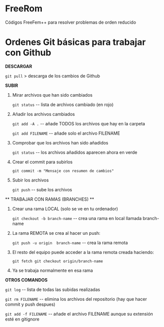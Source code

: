 # FreeRom
Códigos FreeFem++ para resolver problemas de orden reducido


# Ordenes Git básicas para trabajar con Github

**DESCARGAR**

`git pull`  > descarga de los cambios de Github

**SUBIR**
1. Mirar archivos que han sido cambiados

	`git status` -- lista de archivos cambiado (en rojo)

2. Añadir los archivos cambiados

	`git add -A .` -- añade TODOS los archivos que hay en la carpeta
	
	`git add FILENAME` -- añade solo el archivo FILENAME

3. Comprobar que los archivos han sido añadidos

	`git status` -- los archivos añadidos aparecen ahora en verde

4. Crear el commit para subirlos

	`git commit -m "Mensaje con resumen de cambios" `

5. Subir los archivos

	`git push` -- sube los archivos
	
** TRABAJAR CON RAMAS (BRANCHES) **
1. Crear una rama LOCAL (solo se ve en tu ordenador)
	
	`git checkout -b branch-name` -- crea una rama en local llamada branch-name

2. La rama REMOTA se crea al hacer un push:
	
	`git push -u origin  branch-name` -- crea la rama remota

3. El resto del equipo puede acceder a la rama remota creada haciendo:
	
	`git fetch
	 git checkout origin/branch-name `
	 
4. Ya se trabaja normalmente en esa rama
		

**OTROS COMANDOS**

`git log` -- lista de todas las subidas realizadas

`git rm FILENAME` -- elimina los archivos del repositorio (hay que hacer commit y push despues)

`git add -f FILENAME` -- añade el archivo FILENAME aunque su extensión esté en gitignore

